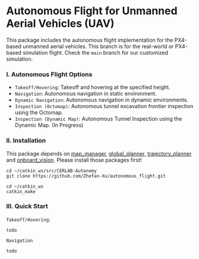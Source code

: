 # Autonomous Flight for Unmanned Aerial Vehicles (UAV)

This package includes the autonomous flight implementation for the PX4-based unmanned aerial vehicles. This branch is for the real-world or PX4-based simulation flight. Check the ```main``` branch for our customized simulation.


### I. Autonomous Flight Options
  - ```Takeoff/Hovering```: Takeoff and hovering at the specified height. 
  - ```Navigation```: Autonomous navigation in static environment.  
  - ```Dynamic Navigation```: Autonomous navigation in dynamic environments.
  - ```Inspection (Octomap)```: Autonomous tunnel excavation frontier inspection using the Octomap.
  - ```Inspection (Dynamic Map)```: Autonomous Tunnel Inspection using the Dynamic Map. (In Progress)


### II. Installation
This package depends on [map_manager](https://github.com/Zhefan-Xu/map_manager), [global_planner](https://github.com/Zhefan-Xu/global_planner), [trajectory_planner](https://github.com/Zhefan-Xu/trajectory_planner) and [onboard_vision](https://github.com/Zhefan-Xu/onboard_vision). Please install those packages first!
```
cd ~/catkin_ws/src/CERLAB-Autonomy
git clone https://github.com/Zhefan-Xu/autonomous_flight.git

cd ~/catkin_ws
catkin_make
```

### III. Quick Start
```Takeoff/Hovering```:
```
todo
```

```Navigation```
```
todo
```
